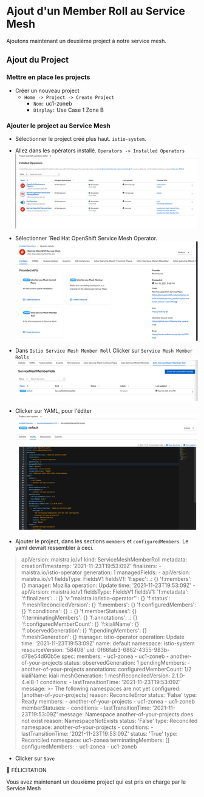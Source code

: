# Ajout d'un Member Roll au Service Mesh

Ajoutons maintenant un deuxième project à notre service mesh.

## Ajout du Project

### Mettre en place les projects
* Créer un nouveau project
    * `Home -> Project -> Create Project`
        * `Nom:` uc1-zoneb
        * `Display:` Use Case 1 Zone B

### Ajouter le project au Service Mesh

* Sélectionner le project créé plus haut.  `istio-system`.

* Allez dans les opérators installé. `Operators -> Installed Operators`
![Installed Operators](images/all-operator.png)

* Sélectionner `Red Hat OpenShift Service Mesh Operator.
![ossm-1](images/ossm-1.png)

* Dans `Istio Service Mesh Member Roll` Clicker sur `Service Mesh Member Rolls`
![smmr](images/smmr-default.png)

* Clicker sur YAML, pour l'éditer
![edit-yaml](images/smmr-yaml-edit.png)

* Ajouter le project, dans les sections `members` et `configuredMembers`. Le yaml devrait ressembler à ceci.
> apiVersion: maistra.io/v1
kind: ServiceMeshMemberRoll
metadata:
  creationTimestamp: '2021-11-23T19:53:09Z'
  finalizers:
    - maistra.io/istio-operator
  generation: 1
  managedFields:
    - apiVersion: maistra.io/v1
      fieldsType: FieldsV1
      fieldsV1:
        'f:spec':
          .: {}
          'f:members': {}
      manager: Mozilla
      operation: Update
      time: '2021-11-23T19:53:09Z'
    - apiVersion: maistra.io/v1
      fieldsType: FieldsV1
      fieldsV1:
        'f:metadata':
          'f:finalizers':
            .: {}
            'v:"maistra.io/istio-operator"': {}
        'f:status':
          'f:meshReconciledVersion': {}
          'f:members': {}
          'f:configuredMembers': {}
          'f:conditions': {}
          .: {}
          'f:memberStatuses': {}
          'f:terminatingMembers': {}
          'f:annotations':
            .: {}
            'f:configuredMemberCount': {}
            'f:kialiName': {}
          'f:observedGeneration': {}
          'f:pendingMembers': {}
          'f:meshGeneration': {}
      manager: istio-operator
      operation: Update
      time: '2021-11-23T19:53:09Z'
  name: default
  namespace: istio-system
  resourceVersion: '58408'
  uid: 0f66fab3-6862-4355-983b-d78e54d60b5e
spec:
  members:
    - uc1-zonea
    - uc1-zoneb
    - another-of-your-projects
status:
  observedGeneration: 1
  pendingMembers:
    - another-of-your-projects
  annotations:
    configuredMemberCount: 1/2
    kialiName: kiali
  meshGeneration: 1
  meshReconciledVersion: 2.1.0-4.el8-1
  conditions:
    - lastTransitionTime: '2021-11-23T19:53:09Z'
      message: >-
        The following namespaces are not yet configured:
        [another-of-your-projects]
      reason: ReconcileError
      status: 'False'
      type: Ready
  members:
    - another-of-your-projects
    - uc1-zonea
    - uc1-zoneb
  memberStatuses:
    - conditions:
        - lastTransitionTime: '2021-11-23T19:53:09Z'
          message: Namespace another-of-your-projects does not exist
          reason: NamespaceNotExists
          status: 'False'
          type: Reconciled
      namespace: another-of-your-projects
    - conditions:
        - lastTransitionTime: '2021-11-23T19:53:09Z'
          status: 'True'
          type: Reconciled
      namespace: uc1-zonea
  terminatingMembers: []
  configuredMembers:
    - uc1-zonea
    - uc1-zoneb


* Clicker sur `Save`

:tada: FÉLICITATION

Vous avez maintenant un deuxième project qui est pris en charge par le Service Mesh